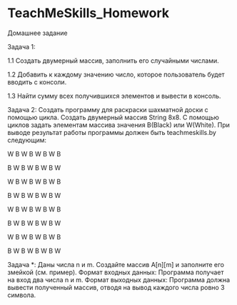 # TeachMeSkills_Homework

Домашнее задание

Задача 1:

1.1 Создать двумерный массив, заполнить его случайными числами.

1.2 Добавить к каждому значению число, которое пользователь будет вводить с консоли.

1.3 Найти сумму всех получившихся элементов и вывести в консоль.

Задача 2:
Создать программу для раскраски шахматной доски с помощью цикла. Создать
двумерный массив String 8х8. С помощью циклов задать элементам массива значения
B(Black) или W(White). При выводе результат работы программы должен быть
teachmeskills.by
следующим:

W B W B W B W B

B W B W B W B W

W B W B W B W B

B W B W B W B W

W B W B W B W B

B W B W B W B W

W B W B W B W B

B W B W B W B W

Задача *:
Даны числа n и m. Создайте массив A[n][m] и заполните его змейкой (см. пример).
Формат входных данных:
Программа получает на вход два числа n и m.
Формат выходных данных:
Программа должна вывести полученный массив, отводя на вывод каждого числа ровно 3
символа.
